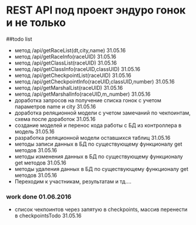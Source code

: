 # REST API под проект эндуро гонок и не только

##todo list
- метод /api/getRaceList(dt,city,name) 													31.05.16
- метод /api/getRaceInfo(raceUID) 														31.05.16
- метод /api/getClassList(raceUID) 														31.05.16
- метод /api/getClassInfo(raceUID,classUID) 											31.05.16
- метод /api/getCheckpointList(raceUID) 												31.05.16
- метод /api/getCheckpointInfo(raceUID,classUID,number) 								31.05.16
- метод /api/getMarshalList(raceUID) 													31.05.16
- метод /api/getMarshalInfo(raceUID,m_number) 											31.05.16
- доработка запросов на получение списка гонок с учетом параметров name и city			31.05.16
- доработка реляционной модели с учетом замечаний по чекпоинтам, схема после доработок	31.05.16
- создание моделей и перенос кода работы с БД из контроллера в модель					31.05.16
- разработка реляционной модели оставшихся таблиц										31.05.16
- методы записи данных в БД по существующему функционалу get методов					31.05.16
- методы изменения данных в БД по существующему функционалу get методов					31.05.16
- методы удаления данных в БД по существующему функционалу get методов					31.05.16
- Переходим к участникам, результатам и тд.... 



### work done 01.06.2016
- список чекпоинтов через запятую в checkpoints, массив перенести в checkpointsTodo 	31.05.16